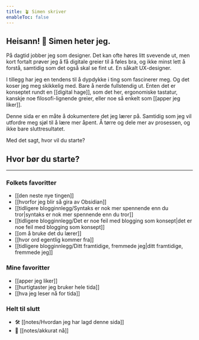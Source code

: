 ```yaml
---
title: 🪴 Simen skriver
enableToc: false
---
```

## Heisann! 👋 Simen heter jeg.

På dagtid jobber jeg som designer. Det kan ofte høres litt svevende ut, men kort fortalt prøver jeg å få digitale greier til å føles bra, og ikke minst lett å forstå, samtidig som det også skal se fint ut. En såkalt UX-designer.

I tillegg har jeg en tendens til å dypdykke i ting som fascinerer meg. Og det koser jeg meg skikkelig med. Bare å nerde fullstendig ut. Enten det er konseptet rundt en [[digital hage]], som det her, ergonomiske tastatur, kanskje noe filosofi-lignende greier, eller noe så enkelt som [[apper jeg liker]].

Denne sida er en måte å dokumentere det jeg lærer på. Samtidig som jeg vil utfordre meg sjøl til å lære mer åpent. Å tørre og dele mer av prosessen, og ikke bare sluttresultatet.

Med det sagt, hvor vil du starte?

## Hvor bør du starte?
---
### Folkets favoritter
- [[den neste nye tingen]]
- [[hvorfor jeg blir så gira av Obsidian]]
- [[tidligere blogginnlegg/Syntaks er nok mer spennende enn du tror|syntaks er nok mer spennende enn du tror]]
- [[tidligere blogginnlegg/Det er noe feil med blogging som konsept|det er noe feil med blogging som konsept]]
- [[om å bruke det du lærer]]
- [[hvor ord egentlig kommer fra]]
- [[tidligere blogginnlegg/Ditt framtidige, fremmede jeg|ditt framtidige, fremmede jeg]]

### Mine favoritter
- [[apper jeg liker]]
- [[hurtigtaster jeg bruker hele tida]]
- [[hva jeg leser nå for tida]]

### Helt til slutt
- 🛠️ [[notes/Hvordan jeg har lagd denne sida]]
- 🤔 [[notes/akkurat nå]]
